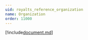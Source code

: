 ```yaml
---
uid: royalts_reference_organization
name: Organization
order: 11000
---
```

[!include[document.md](./document.md)]